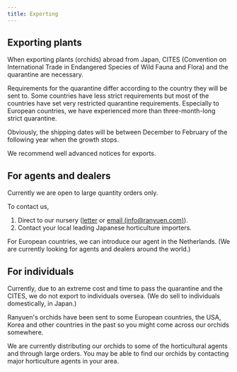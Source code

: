 ```yaml
---
title: Exporting
---
```

## Exporting plants
When exporting plants (orchids) abroad from Japan, CITES (Convention on International Trade in Endangered Species of Wild Fauna and Flora) and the quarantine are necessary.

Requirements for the quarantine differ according to the country they will be sent to. Some countries have less strict requirements but most of the countries have set very restricted quarantine requirements. Especially to European countries, we have experienced more than three-month-long strict quarantine.

Obviously, the shipping dates will be between December to February of the following year when the growth stops.

We recommend well advanced notices for exports.

## For agents and dealers
Currently we are open to large quantity orders only.

To contact us,

1. Direct to our nursery ([letter](../about_us/direction) or [email (info@ranyuen.com)](mailto:info@ranyuen.com)).
2. Contact your local leading Japanese horticulture importers.

For European countries, we can introduce our agent in the Netherlands. (We are currently looking for agents and dealers around the world.)

## For individuals
Currently, due to an extreme cost and time to pass the quarantine and the CITES, we do not export to individuals oversea. (We do sell to individuals domestically, in Japan.)

Ranyuen's orchids have been sent to some European countries, the USA, Korea and other countries in the past so you might come across our orchids somewhere.

We are currently distributing our orchids to some of the horticultural agents and through large orders. You may be able to find our orchids by contacting major horticulture agents in your area.
